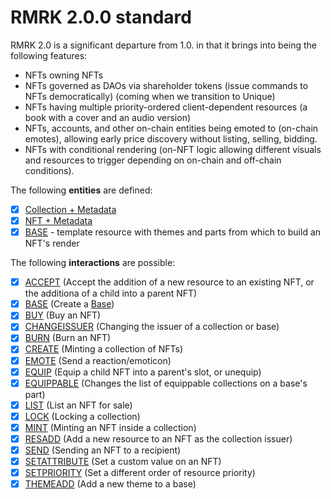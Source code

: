 # RMRK 2.0.0 standard

RMRK 2.0 is a significant departure from 1.0. in that it brings into being the following features:

- NFTs owning NFTs
- NFTs governed as DAOs via shareholder tokens (issue commands to NFTs democratically) (coming when
  we transition to Unique)
- NFTs having multiple priority-ordered client-dependent resources (a book with a cover and an audio
  version)
- NFTs, accounts, and other on-chain entities being emoted to (on-chain emotes), allowing early
  price discovery without listing, selling, bidding.
- NFTs with conditional rendering (on-NFT logic allowing different visuals and resources to trigger
  depending on on-chain and off-chain conditions).

The following **entities** are defined:

- [x] [Collection + Metadata](entities/collection.md)
- [x] [NFT + Metadata](entities/nft.md)
- [x] [BASE](entities/base.md) - template resource with themes and parts from which to build an
      NFT's render

The following **interactions** are possible:

- [x] [ACCEPT](interactions/accept.md) (Accept the addition of a new resource to an existing NFT, or
      the additiona of a child into a parent NFT)
- [x] [BASE](interactions/base.md) (Create a [Base](entities/base.md))
- [x] [BUY](interactions/buy.md) (Buy an NFT)
- [x] [CHANGEISSUER](interactions/changeissuer.md) (Changing the issuer of a collection or base)
- [x] [BURN](interactions/burn.md) (Burn an NFT)
- [x] [CREATE](interactions/create.md) (Minting a collection of NFTs)
- [x] [EMOTE](interactions/emote.md) (Send a reaction/emoticon)
- [x] [EQUIP](interactions/equip.md) (Equip a child NFT into a parent's slot, or unequip)
- [x] [EQUIPPABLE](interactions/equippable.md) (Changes the list of equippable collections on a
      base's part)
- [x] [LIST](interactions/list.md) (List an NFT for sale)
- [x] [LOCK](interactions/lock.md) (Locking a collection)
- [x] [MINT](interactions/mint.md) (Minting an NFT inside a collection)
- [x] [RESADD](interactions/resadd.md) (Add a new resource to an NFT as the collection issuer)
- [x] [SEND](interactions/send.md) (Sending an NFT to a recipient)
- [x] [SETATTRIBUTE](interactions/setattribute.md) (Set a custom value on an NFT)
- [x] [SETPRIORITY](interactions/setpriority.md) (Set a different order of resource priority)
- [x] [THEMEADD](interactions/themeadd.md) (Add a new theme to a base)
